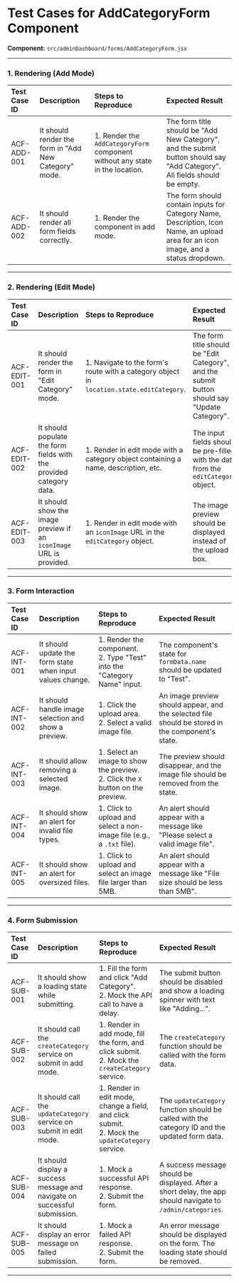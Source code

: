 
# Test Cases for AddCategoryForm Component

**Component:** `src/adminDashboard/forms/AddCategoryForm.jsx`

---

### 1. Rendering (Add Mode)

| Test Case ID | Description | Steps to Reproduce | Expected Result |
| :--- | :--- | :--- | :--- |
| ACF-ADD-001 | It should render the form in "Add New Category" mode. | 1. Render the `AddCategoryForm` component without any state in the location. | The form title should be "Add New Category", and the submit button should say "Add Category". All fields should be empty. |
| ACF-ADD-002 | It should render all form fields correctly. | 1. Render the component in add mode. | The form should contain inputs for Category Name, Description, Icon Name, an upload area for an icon image, and a status dropdown. |

---

### 2. Rendering (Edit Mode)

| Test Case ID | Description | Steps to Reproduce | Expected Result |
| :--- | :--- | :--- | :--- |
| ACF-EDIT-001 | It should render the form in "Edit Category" mode. | 1. Navigate to the form's route with a category object in `location.state.editCategory`. | The form title should be "Edit Category", and the submit button should say "Update Category". |
| ACF-EDIT-002 | It should populate the form fields with the provided category data. | 1. Render in edit mode with a category object containing a name, description, etc. | The input fields should be pre-filled with the data from the `editCategory` object. |
| ACF-EDIT-003 | It should show the image preview if an `iconImage` URL is provided. | 1. Render in edit mode with an `iconImage` URL in the `editCategory` object. | The image preview should be displayed instead of the upload box. |

---

### 3. Form Interaction

| Test Case ID | Description | Steps to Reproduce | Expected Result |
| :--- | :--- | :--- | :--- |
| ACF-INT-001 | It should update the form state when input values change. | 1. Render the component. <br> 2. Type "Test" into the "Category Name" input. | The component's state for `formData.name` should be updated to "Test". |
| ACF-INT-002 | It should handle image selection and show a preview. | 1. Click the upload area. <br> 2. Select a valid image file. | An image preview should appear, and the selected file should be stored in the component's state. |
| ACF-INT-003 | It should allow removing a selected image. | 1. Select an image to show the preview. <br> 2. Click the `X` button on the preview. | The preview should disappear, and the image file should be removed from the state. |
| ACF-INT-004 | It should show an alert for invalid file types. | 1. Click to upload and select a non-image file (e.g., a `.txt` file). | An alert should appear with a message like "Please select a valid image file". |
| ACF-INT-005 | It should show an alert for oversized files. | 1. Click to upload and select an image file larger than 5MB. | An alert should appear with a message like "File size should be less than 5MB". |

---

### 4. Form Submission

| Test Case ID | Description | Steps to Reproduce | Expected Result |
| :--- | :--- | :--- | :--- |
| ACF-SUB-001 | It should show a loading state while submitting. | 1. Fill the form and click "Add Category". <br> 2. Mock the API call to have a delay. | The submit button should be disabled and show a loading spinner with text like "Adding...". |
| ACF-SUB-002 | It should call the `createCategory` service on submit in add mode. | 1. Render in add mode, fill the form, and click submit. <br> 2. Mock the `createCategory` service. | The `createCategory` function should be called with the form data. |
| ACF-SUB-003 | It should call the `updateCategory` service on submit in edit mode. | 1. Render in edit mode, change a field, and click submit. <br> 2. Mock the `updateCategory` service. | The `updateCategory` function should be called with the category ID and the updated form data. |
| ACF-SUB-004 | It should display a success message and navigate on successful submission. | 1. Mock a successful API response. <br> 2. Submit the form. | A success message should be displayed. After a short delay, the app should navigate to `/admin/categories`. |
| ACF-SUB-005 | It should display an error message on failed submission. | 1. Mock a failed API response. <br> 2. Submit the form. | An error message should be displayed on the form. The loading state should be removed. |

---
